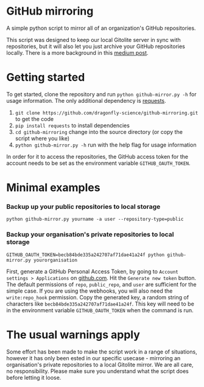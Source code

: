 GitHub mirroring
================

A simple python script to mirror all of an organization's GitHub repositories.

This script was designed to keep our local Gitolite server in sync with
repositories, but it will also let you just archive your GitHub repositories
locally. There is a more background in this [medium post](https://medium.com/dragonfly-data-science/23002a10aefc).

Getting started
===============

To get started, clone the repository and run `python github-mirror.py -h` for usage information. The only additional dependency is [requests](http://docs.python-requests.org/en/latest/index.html).

1. `git clone https://github.com/dragonfly-science/github-mirroring.git` to get the code
2. `pip install requests` to install dependencies
3. `cd github-mirroring` change into the source directory (or copy the script where you like)
4. `python github-mirror.py -h` run with the help flag for usage information

In order for it to access the repositories, the GitHub access token for the account needs to be set as the environment variable `GITHUB_OAUTH_TOKEN`. 

Minimal examples
=================

### Backup up your public repositories to local storage

`python github-mirror.py yourname -a user --repository-type=public`

### Backup your organisation's private repositories to local storage

`GITHUB_OAUTH_TOKEN=becb84bde335a242707af71dae41a24f python github-mirror.py yourorganisation`

First, generate a GitHub Personal Access Token, by going to `Account settings > Applications` on [github.com](http://www.github.com). Hit the `Generate new token` button. The default permissions of `repo`, `public_repo`, and `user` are sufficient for the simple case. If you are using the webhooks, you will also need the `write:repo_hook` permission. Copy the generated key, a random string of characters like `becb84bde335a242707af71dae41a24f`. This key
will need to be in the environment variable `GITHUB_OAUTH_TOKEN` when the command is run. 


The usual warnings apply
========================

Some effort has been made to make the script work in a range of situations, however
it has only been ested in our specific usecase - mirroring an organisation's
private repositories to a local Gitolite mirror. We are all care, no responsibility. Please
make sure you understand what the script does before letting it loose.
